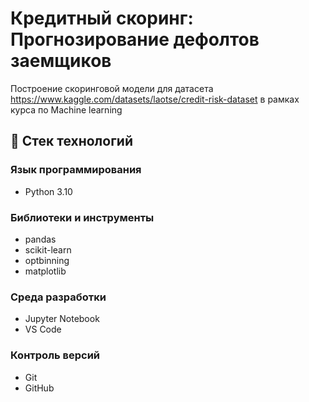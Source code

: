 # Кредитный скоринг: Прогнозирование дефолтов заемщиков
Построение скоринговой модели для датасета https://www.kaggle.com/datasets/laotse/credit-risk-dataset в рамках курса по Machine learning
## 🧰 Стек технологий

### Язык программирования
- Python 3.10

### Библиотеки и инструменты
- pandas
- scikit-learn
- optbinning
- matplotlib

### Среда разработки
- Jupyter Notebook
- VS Code

### Контроль версий
- Git
- GitHub
